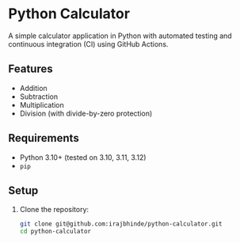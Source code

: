 # Python Calculator

A simple calculator application in Python with automated testing and continuous integration (CI) using GitHub Actions.

## Features
- Addition
- Subtraction
- Multiplication
- Division (with divide-by-zero protection)

## Requirements
- Python 3.10+ (tested on 3.10, 3.11, 3.12)
- `pip`

## Setup

1. Clone the repository:
   ```bash
   git clone git@github.com:irajbhinde/python-calculator.git
   cd python-calculator
